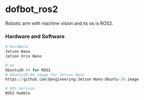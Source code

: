 # dofbot_ros2
Robotic arm with machine vision and its os is ROS2.



### Hardware and Software

```python
# HardWare
Jetson Nano
Jetson Orin Nano

# os
Ubuntu20.04 for ROS2
# Ubuntu20.04 image for Jetson Nano
https://github.com/Qengineering/Jetson-Nano-Ubuntu-20-image

# ROS Version
ROS2 Humble
```

